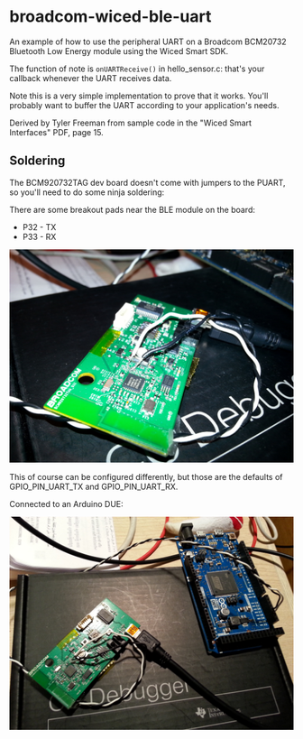 broadcom-wiced-ble-uart
=======================

An example of how to use the peripheral UART on a Broadcom BCM20732 Bluetooth Low Energy module using the Wiced Smart SDK. 

The function of note is `onUARTReceive()` in hello_sensor.c: that's your callback whenever the UART receives data.

Note this is a very simple implementation to prove that it works. You'll probably want to buffer the UART according to your application's needs.

Derived by Tyler Freeman from sample code in the "Wiced Smart Interfaces" PDF, page 15.


Soldering
-------------

The BCM920732TAG dev board doesn't come with jumpers to the PUART, so you'll need to do some ninja soldering:

There are some breakout pads near the BLE module on the board: 

* P32 - TX
* P33 - RX

![Photo](soldering-example.jpg)

This of course can be configured differently, but those are the defaults of GPIO_PIN_UART_TX and GPIO_PIN_UART_RX.

Connected to an Arduino DUE:

![Photo](soldering-Arduino.jpg)